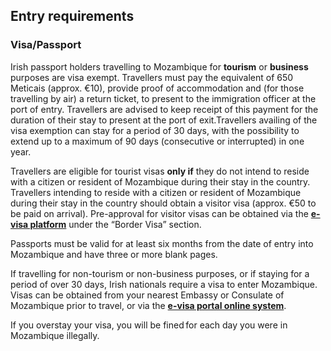 ## Entry requirements

### **Visa/Passport**

Irish passport holders travelling to Mozambique for **tourism** or **business** purposes are visa exempt. Travellers must pay the equivalent of 650 Meticais (approx. €10), provide proof of accommodation and (for those travelling by air) a return ticket, to present to the immigration officer at the port of entry. Travellers are advised to keep receipt of this payment for the duration of their stay to present at the port of exit.Travellers availing of the visa exemption can stay for a period of 30 days, with the possibility to extend up to a maximum of 90 days (consecutive or interrupted) in one year.

Travellers are eligible for tourist visas **only if** they do not intend to reside with a citizen or resident of Mozambique during their stay in the country.  Travellers intending to reside with a citizen or resident of Mozambique during their stay in the country should obtain a visitor visa (approx. €50 to be paid on arrival). Pre-approval for visitor visas can be obtained via the [**e-visa platform**](https://evisa.gov.mz/) under the “Border Visa” section.

Passports must be valid for at least six months from the date of entry into Mozambique and have three or more blank pages.

If travelling for non-tourism or non-business purposes, or if staying for a period of over 30 days, Irish nationals require a visa to enter Mozambique. Visas can be obtained from your nearest Embassy or Consulate of Mozambique prior to travel, or via the [**e-visa portal online system**](https://evisa.gov.mz/).

If you overstay your visa, you will be fined for each day you were in Mozambique illegally.